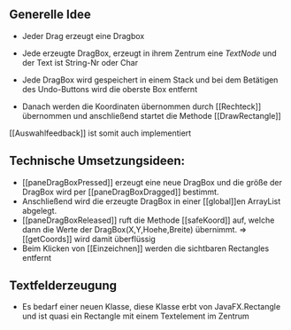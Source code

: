 ## Generelle Idee
- Jeder Drag erzeugt eine Dragbox
- Jede erzeugte DragBox, erzeugt in ihrem Zentrum eine *TextNode* und der Text ist String-Nr oder Char
- Jede DragBox wird gespeichert in einem Stack und bei dem Betätigen des Undo-Buttons wird die oberste Box entfernt

- Danach werden die Koordinaten übernommen durch [[Rechteck]] übernommen und anschließend startet die Methode [[DrawRectangle]] 

[[Auswahlfeedback]] ist somit auch implementiert


## Technische Umsetzungsideen:
- [[paneDragBoxPressed]] erzeugt eine neue DragBox und die größe der DragBox wird per [[paneDragBoxDragged]] bestimmt.
- Anschließend wird die erzeugte DragBox in einer [[global]]en ArrayList abgelegt. 
- [[paneDragBoxReleased]] ruft die Methode [[safeKoord]] auf, welche dann die Werte der DragBox(X,Y,Hoehe,Breite) übernimmt. =>[[getCoords]] wird damit überflüssig
- Beim Klicken von [[Einzeichnen]] werden die sichtbaren Rectangles entfernt 
## Textfelderzeugung 
- Es bedarf einer neuen Klasse, diese Klasse erbt von JavaFX.Rectangle und ist quasi ein Rectangle mit einem Textelement im Zentrum
